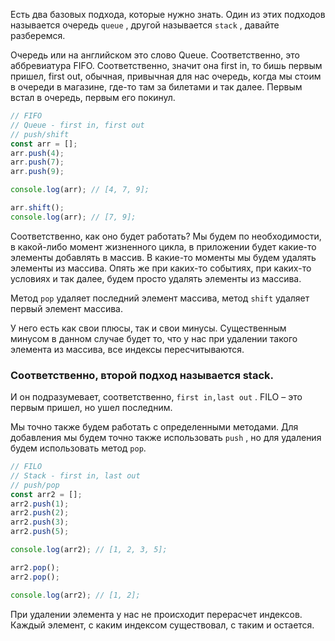 Есть два базовых подхода, которые нужно знать. Один из этих подходов называется очередь `queue` , другой называется `stack` , давайте разберемся.

Очередь или на английском это слово Queue. Соответственно, это аббревиатура FIFO. Соответственно, значит она first in, то бишь первым пришел, first out, обычная, привычная для нас очередь, когда мы стоим в очереди в магазине, где-то там за билетами и так далее. Первым встал в очередь, первым его покинул.
```js
// FIFO
// Queue - first in, first out
// push/shift
const arr = [];
arr.push(4);
arr.push(7);
arr.push(9);

console.log(arr); // [4, 7, 9];

arr.shift();
console.log(arr); // [7, 9];
```
Соответственно, как оно будет работать? Мы будем по необходимости, в какой-либо момент жизненного цикла, в приложении будет какие-то
элементы добавлять в массив. В какие-то моменты мы будем удалять элементы из массива. Опять же при каких-то событиях, при каких-то условиях и так далее, будем просто удалять элементы из массива.

Метод `pop` удаляет последний элемент массива, метод `shift` удаляет первый элемент массива.

У него есть как свои плюсы, так и свои минусы. Существенным минусом в данном случае будет то, что у нас при удалении такого элемента из массива, все индексы пересчитываются.

### Соответственно, второй подход называется stack.

И он подразумевает, соответственно,
`first in,last out` . FILO – это первым пришел,
но ушел последним. 

Мы точно также будем работать с определенными методами. Для добавления мы будем
точно также использовать `push` , но для удаления будем использовать метод `pop`.
```js
// FILO
// Stack - first in, last out
// push/pop
const arr2 = [];
arr2.push(1);
arr2.push(2);
arr2.push(3);
arr2.push(5);

console.log(arr2); // [1, 2, 3, 5];

arr2.pop();
arr2.pop();

console.log(arr2); // [1, 2];
```
При удалении элемента у нас не происходит перерасчет индексов. Каждый элемент, с каким индексом существовал, с таким и остается.